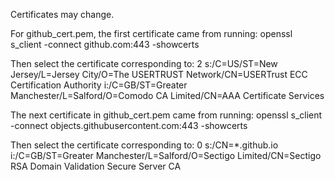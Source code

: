 Certificates may change. 

For github_cert.pem, the first certificate came from running:
openssl s_client -connect github.com:443 -showcerts

Then select the certificate corresponding to:
 2 s:/C=US/ST=New Jersey/L=Jersey City/O=The USERTRUST Network/CN=USERTrust ECC Certification Authority
   i:/C=GB/ST=Greater Manchester/L=Salford/O=Comodo CA Limited/CN=AAA Certificate Services

The next certificate in github_cert.pem came from running:
openssl s_client -connect objects.githubusercontent.com:443 -showcerts

Then select the certificate corresponding to:
 0 s:/CN=*.github.io
   i:/C=GB/ST=Greater Manchester/L=Salford/O=Sectigo Limited/CN=Sectigo RSA Domain Validation Secure Server CA